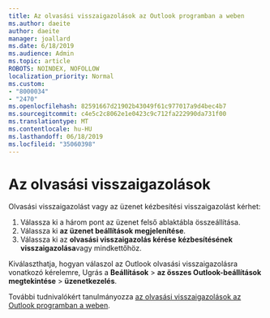 ```yaml
---
title: Az olvasási visszaigazolások az Outlook programban a weben
ms.author: daeite
author: daeite
manager: joallard
ms.date: 6/18/2019
ms.audience: Admin
ms.topic: article
ROBOTS: NOINDEX, NOFOLLOW
localization_priority: Normal
ms.custom:
- "8000034"
- "2470"
ms.openlocfilehash: 82591667d21902b43049f61c977017a9d4bec4b7
ms.sourcegitcommit: c4e5c2c8062e1e0423c9c712fa222990da731f00
ms.translationtype: MT
ms.contentlocale: hu-HU
ms.lasthandoff: 06/18/2019
ms.locfileid: "35060398"
---
```

# <a name="read-receipts"></a>Az olvasási visszaigazolások

Olvasási visszaigazolást vagy az üzenet kézbesítési visszaigazolást kérhet:

1. Válassza ki a három pont az üzenet felső ablaktábla összeállítása.
1. Válassza ki **az üzenet beállítások megjelenítése**.
1. Válassza ki az **olvasási visszaigazolás kérése** **kézbesítésének visszaigazolása**vagy mindkettőhöz.

Kiválaszthatja, hogyan válaszol az Outlook olvasási visszaigazolásra vonatkozó kérelemre, Ugrás a **Beállítások** > **az összes Outlook-beállítások megtekintése** > **üzenetkezelés**.

További tudnivalókért tanulmányozza [az olvasási visszaigazolások az Outlook programban a weben](https://support.office.com/article/e09af74d-3519-45fc-a680-37a538a92157).